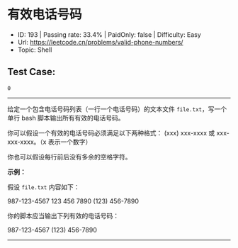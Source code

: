 # 有效电话号码                                                        

* ID: 193     | Passing rate: 33.4% | PaidOnly: false  | Difficulty: Easy
* Url: https://leetcode.cn/problems/valid-phone-numbers/
* Topic: Shell

## Test Case:

```
0
```

---

给定一个包含电话号码列表（一行一个电话号码）的文本文件 `file.txt`，写一个单行
bash 脚本输出所有有效的电话号码。

你可以假设一个有效的电话号码必须满足以下两种格式： (xxx) xxx-xxxx 或
xxx-xxx-xxxx。（x 表示一个数字）

你也可以假设每行前后没有多余的空格字符。


**示例：**

假设 `file.txt` 内容如下：

987-123-4567
123 456 7890
(123) 456-7890

你的脚本应当输出下列有效的电话号码：

987-123-4567
(123) 456-7890

---